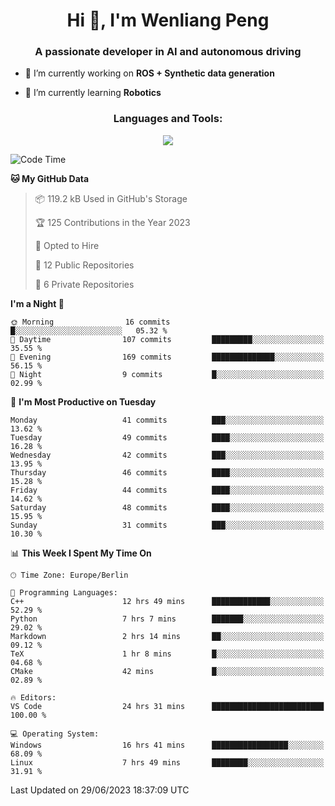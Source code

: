 <h1 align="center">Hi 👋, I'm Wenliang Peng</h1>
<h3 align="center">A passionate developer in AI and autonomous driving</h3>

- 🔭 I’m currently working on **ROS + Synthetic data generation**

- 🌱 I’m currently learning **Robotics**

<!-- <h3 align="left">Connect with me:</h3> -->
<!-- <p align="left">
</p> -->

<h3 align="center">Languages and Tools:</h3>
<p align="center">
  <a href="https://skillicons.dev">
    <img src="https://skillicons.dev/icons?i=cpp,ros,docker,azure,git,linux,py,pytorch,cmake,githubactions,powershell,md&perline=6" />
  </a>
</p>


<!-- <p><img align="center" src="https://github-readme-stats.vercel.app/api/top-langs?username=bpwl0121&show_icons=true&locale=en&layout=compact" alt="bpwl0121" /></p> -->

<!-- <p><img align="center" src="https://github-readme-streak-stats.herokuapp.com/?user=bpwl0121&" alt="bpwl0121" /></p> -->

<!--START_SECTION:waka-->
![Code Time](http://img.shields.io/badge/Code%20Time-103%20hrs%2011%20mins-blue)

**🐱 My GitHub Data** 

> 📦 119.2 kB Used in GitHub's Storage 
 > 
> 🏆 125 Contributions in the Year 2023
 > 
> 💼 Opted to Hire
 > 
> 📜 12 Public Repositories 
 > 
> 🔑 6 Private Repositories 
 > 
**I'm a Night 🦉** 

```text
🌞 Morning                16 commits          █░░░░░░░░░░░░░░░░░░░░░░░░   05.32 % 
🌆 Daytime                107 commits         █████████░░░░░░░░░░░░░░░░   35.55 % 
🌃 Evening                169 commits         ██████████████░░░░░░░░░░░   56.15 % 
🌙 Night                  9 commits           █░░░░░░░░░░░░░░░░░░░░░░░░   02.99 % 
```
📅 **I'm Most Productive on Tuesday** 

```text
Monday                   41 commits          ███░░░░░░░░░░░░░░░░░░░░░░   13.62 % 
Tuesday                  49 commits          ████░░░░░░░░░░░░░░░░░░░░░   16.28 % 
Wednesday                42 commits          ███░░░░░░░░░░░░░░░░░░░░░░   13.95 % 
Thursday                 46 commits          ████░░░░░░░░░░░░░░░░░░░░░   15.28 % 
Friday                   44 commits          ████░░░░░░░░░░░░░░░░░░░░░   14.62 % 
Saturday                 48 commits          ████░░░░░░░░░░░░░░░░░░░░░   15.95 % 
Sunday                   31 commits          ███░░░░░░░░░░░░░░░░░░░░░░   10.30 % 
```


📊 **This Week I Spent My Time On** 

```text
🕑︎ Time Zone: Europe/Berlin

💬 Programming Languages: 
C++                      12 hrs 49 mins      █████████████░░░░░░░░░░░░   52.29 % 
Python                   7 hrs 7 mins        ███████░░░░░░░░░░░░░░░░░░   29.02 % 
Markdown                 2 hrs 14 mins       ██░░░░░░░░░░░░░░░░░░░░░░░   09.12 % 
TeX                      1 hr 8 mins         █░░░░░░░░░░░░░░░░░░░░░░░░   04.68 % 
CMake                    42 mins             █░░░░░░░░░░░░░░░░░░░░░░░░   02.89 % 

🔥 Editors: 
VS Code                  24 hrs 31 mins      █████████████████████████   100.00 % 

💻 Operating System: 
Windows                  16 hrs 41 mins      █████████████████░░░░░░░░   68.09 % 
Linux                    7 hrs 49 mins       ████████░░░░░░░░░░░░░░░░░   31.91 % 
```


 Last Updated on 29/06/2023 18:37:09 UTC
<!--END_SECTION:waka-->

